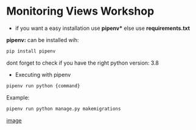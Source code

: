 # Monitoring Views Workshop

* if you want a easy installation use **pipenv\*** else use **requirements.txt**

**pipenv:** can be installed wih:

```bash
pip install pipenv
```

dont forget to check if you have the right python version: 3.8

* Executing with pipenv 
```bash
pipenv run python {command}
```
Example:
```bash
pipenv run python manage.py makemigrations 
```

[image](https://user-images.githubusercontent.com/54651477/153722183-51b60eaa-0789-4a7c-a5db-3c9577d4432b.png)
